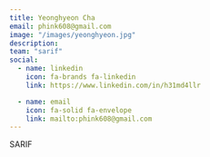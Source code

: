 ```yaml
---
title: Yeonghyeon Cha
email: phink608@gmail.com
image: "/images/yeonghyeon.jpg"
description: 
team: "sarif"
social:
  - name: linkedin
    icon: fa-brands fa-linkedin
    link: https://www.linkedin.com/in/h31md4llr

  - name: email
    icon: fa-solid fa-envelope
    link: mailto:phink608@gmail.com
---
```


SARIF